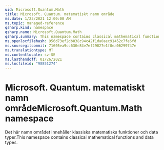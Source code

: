 ```yaml
---
uid: Microsoft.Quantum.Math
title: Microsoft. Quantum. matematiskt namn område
ms.date: 1/23/2021 12:00:00 AM
ms.topic: managed-reference
qsharp.kind: namespace
qsharp.name: Microsoft.Quantum.Math
qsharp.summary: This namespace contains classical mathematical functions and data types.
ms.openlocfilehash: 956d73ef2db838c94c42f1da0aec91452c7fe6fd
ms.sourcegitcommit: 71605ea9cc630e84e7ef29027e1f0ea06299747e
ms.translationtype: MT
ms.contentlocale: sv-SE
ms.lasthandoff: 01/26/2021
ms.locfileid: "98851274"
---
```

# <a name="microsoftquantummath-namespace"></a><span data-ttu-id="005d6-102">Microsoft. Quantum. matematiskt namn område</span><span class="sxs-lookup"><span data-stu-id="005d6-102">Microsoft.Quantum.Math namespace</span></span>

<span data-ttu-id="005d6-103">Det här namn området innehåller klassiska matematiska funktioner och data typer.</span><span class="sxs-lookup"><span data-stu-id="005d6-103">This namespace contains classical mathematical functions and data types.</span></span>

